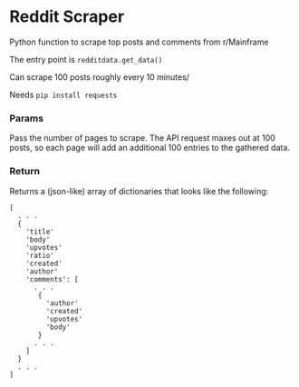 # Reddit Scraper

Python function to scrape top posts and comments from r/Mainframe

The entry point is `redditdata.get_data()`

Can scrape 100 posts roughly every 10 minutes/

Needs `pip install requests`

### Params

Pass the number of pages to scrape. The API request maxes out at 100 posts, so each page will add an additional 100 entries to the gathered data.

### Return

Returns a (json-like) array of dictionaries that looks like the following:

```
[
  . . .
  {
    'title'
    'body'
    'upvotes'
    'ratio'
    'created'
    'author'
    'comments': [
      . . .
       {
         'author'
         'created'
         'upvotes'
         'body'
       }
      . . .
    ]
  }
  . . .
]
```
